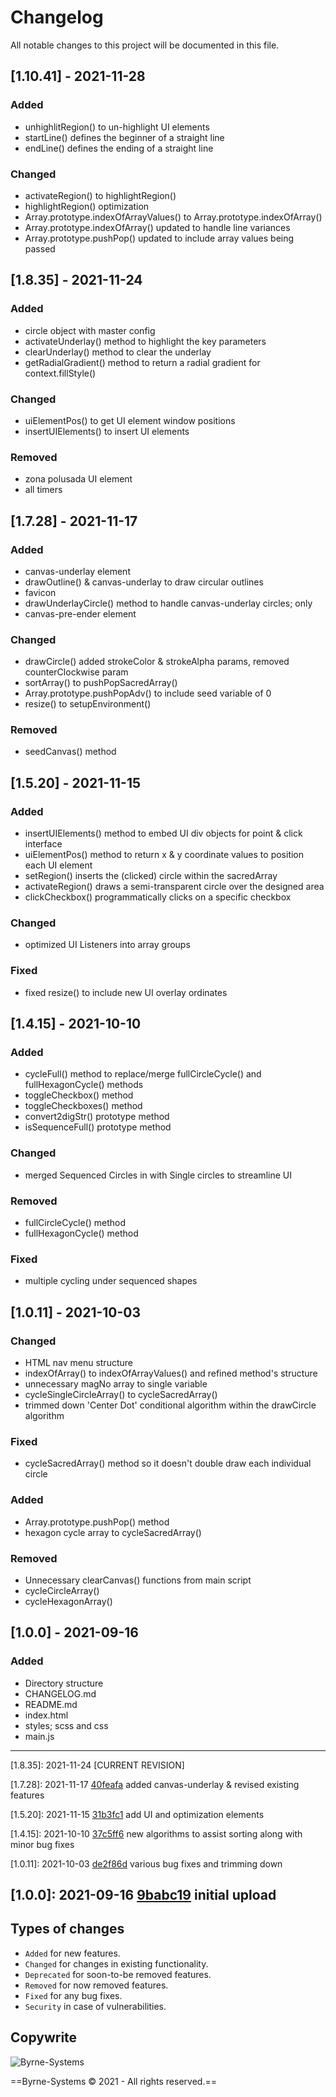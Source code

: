 # Changelog
All notable changes to this project will be documented in this file.

## [1.10.41] - 2021-11-28
### Added
- unhighlitRegion() to un-highlight UI elements
- startLine() defines the beginner of a straight line
- endLine() defines the ending of a straight line 

### Changed
- activateRegion() to highlightRegion()
- highlightRegion() optimization
- Array.prototype.indexOfArrayValues() to Array.prototype.indexOfArray()
- Array.prototype.indexOfArray() updated to handle line variances
- Array.prototype.pushPop() updated to include array values being passed

## [1.8.35] - 2021-11-24
### Added
- circle object with master config
- activateUnderlay() method to highlight the key parameters
- clearUnderlay() method to clear the underlay
- getRadialGradient() method to return a radial gradient for context.fillStyle()

### Changed
- uiElementPos() to get UI element window positions
- insertUIElements() to insert UI elements

### Removed
- zona polusada UI element
- all timers

## [1.7.28] - 2021-11-17
### Added 
- canvas-underlay element
- drawOutline() & canvas-underlay to draw circular outlines
- favicon
- drawUnderlayCircle() method to handle canvas-underlay circles; only
- canvas-pre-ender element

### Changed
- drawCircle() added strokeColor & strokeAlpha params, removed counterClockwise param
- sortArray() to pushPopSacredArray()
- Array.prototype.pushPopAdv() to include seed variable of 0
- resize() to setupEnvironment()

### Removed
- seedCanvas() method

## [1.5.20] - 2021-11-15
### Added
- insertUIElements() method to embed UI div objects for point & click interface
- uiElementPos() method to return x & y coordinate values to position each UI element
- setRegion() inserts the (clicked) circle within the sacredArray
- activateRegion() draws a semi-transparent circle over the designed area
- clickCheckbox() programmatically clicks on a specific checkbox

### Changed
- optimized UI Listeners into array groups

### Fixed
- fixed resize() to include new UI overlay ordinates

## [1.4.15] - 2021-10-10
### Added
- cycleFull() method to replace/merge fullCircleCycle() and fullHexagonCycle() methods
- toggleCheckbox() method
- toggleCheckboxes() method
- convert2digStr() prototype method
- isSequenceFull() prototype method

### Changed
- merged Sequenced Circles in with Single circles to streamline UI

### Removed 
- fullCircleCycle() method
- fullHexagonCycle() method

### Fixed
- multiple cycling under sequenced shapes

## [1.0.11] - 2021-10-03
### Changed
- HTML nav menu structure
- indexOfArray() to indexOfArrayValues() and refined method's structure
- unnecessary magNo array to single variable
- cycleSingleCircleArray() to cycleSacredArray()
- trimmed down 'Center Dot' conditional algorithm within the drawCircle algorithm

### Fixed
- cycleSacredArray() method so it doesn't double draw each individual circle

### Added
- Array.prototype.pushPop() method
- hexagon cycle array to cycleSacredArray()

### Removed 
- Unnecessary clearCanvas() functions from main script
- cycleCircleArray()
- cycleHexagonArray()

## [1.0.0] - 2021-09-16
### Added
- Directory structure
- CHANGELOG.md
- README.md
- index.html
- styles; scss and css
- main.js

---

[1.8.35]: 2021-11-24 [CURRENT REVISION]

[1.7.28]: 2021-11-17 [40feafa](https://github.com/Justin-Byrne/SacredGeometry/commit/40feafa) added canvas-underlay & revised existing features

[1.5.20]: 2021-11-15 [31b3fc1](https://github.com/Justin-Byrne/SacredGeometry/commit/31b3fc1) add UI and optimization elements

[1.4.15]: 2021-10-10 [37c5ff6](https://github.com/Justin-Byrne/SacredGeometry/commit/37c5ff6) new algorithms to assist sorting along with minor bug fixes

[1.0.11]: 2021-10-03 [de2f86d](https://github.com/Justin-Byrne/SacredGeometry/commit/de2f86d) various bug fixes and trimming down 

[1.0.0]:  2021-09-16 [9babc19](https://github.com/Justin-Byrne/SacredGeometry/commit/9babc19) initial upload
---

## Types of changes
- `Added` for new features.
- `Changed` for changes in existing functionality.
- `Deprecated` for soon-to-be removed features.
- `Removed` for now removed features.
- `Fixed` for any bug fixes.
- `Security` in case of vulnerabilities.

## Copywrite

![Byrne-Systems](http://byrne-systems.com/content/static/cube_sm.png)

==Byrne-Systems © 2021 - All rights reserved.==
